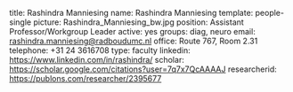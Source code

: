 title: Rashindra Manniesing
name: Rashindra Manniesing
template: people-single
picture: Rashindra_Manniesing_bw.jpg
position: Assistant Professor/Workgroup Leader
active: yes
groups: diag, neuro
email: rashindra.manniesing@radboudumc.nl
office: Route 767, Room 2.31
telephone: +31 24 3616708
type: faculty
linkedin: https://www.linkedin.com/in/rashindra/
scholar: https://scholar.google.com/citations?user=7q7x7QcAAAAJ
researcherid: https://publons.com/researcher/2395677
